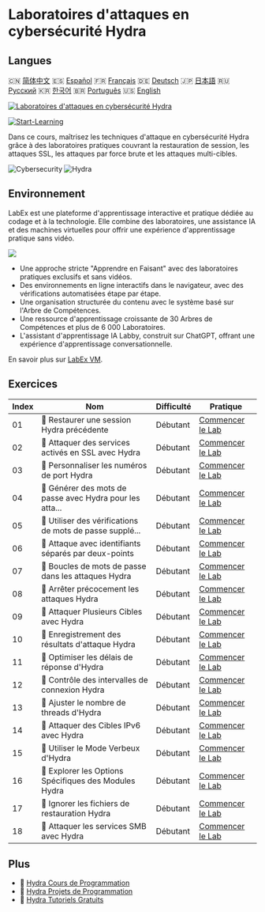 # Laboratoires d'attaques en cybersécurité Hydra

## Langues

🇨🇳 [简体中文](README_zh.md) 🇪🇸 [Español](README_es.md) 🇫🇷 [Français](README_fr.md) 🇩🇪 [Deutsch](README_de.md) 🇯🇵 [日本語](README_ja.md) 🇷🇺 [Русский](README_ru.md) 🇰🇷 [한국어](README_ko.md) 🇧🇷 [Português](README_pt.md) 🇺🇸 [English](README.md) 

[![Laboratoires d'attaques en cybersécurité Hydra](https://cover-creator.labex.io/hydra-cybersecurity-attack-labs.png?lang=fr)](https://labex.io/fr/courses/hydra-cybersecurity-attack-labs)

[![Start-Learning](https://img.shields.io/badge/Start-Learning-whitesmoke?style=for-the-badge)](https://labex.io/fr/courses/hydra-cybersecurity-attack-labs)

Dans ce cours, maîtrisez les techniques d'attaque en cybersécurité Hydra grâce à des laboratoires pratiques couvrant la restauration de session, les attaques SSL, les attaques par force brute et les attaques multi-cibles.

![Cybersecurity](https://img.shields.io/badge/Cybersecurity-whitesmoke?style=for-the-badge&logo=cybersecurity)
![Hydra](https://img.shields.io/badge/Hydra-whitesmoke?style=for-the-badge&logo=hydra)


## Environnement

LabEx est une plateforme d'apprentissage interactive et pratique dédiée au codage et à la technologie. Elle combine des laboratoires, une assistance IA et des machines virtuelles pour offrir une expérience d'apprentissage pratique sans vidéo.

![](https://tutorial-screenshot.getvm.io/images/vm-1725247253.png)

- Une approche stricte "Apprendre en Faisant" avec des laboratoires pratiques exclusifs et sans vidéos.
- Des environnements en ligne interactifs dans le navigateur, avec des vérifications automatisées étape par étape.
- Une organisation structurée du contenu avec le système basé sur l'Arbre de Compétences.
- Une ressource d'apprentissage croissante de 30 Arbres de Compétences et plus de 6 000 Laboratoires.
- L'assistant d'apprentissage IA Labby, construit sur ChatGPT, offrant une expérience d'apprentissage conversationnelle.

En savoir plus sur [LabEx VM](https://support.labex.io/using-labex/virtual-machine).

## Exercices

|   Index | Nom                                                      | Difficulté   | Pratique                                                                                                                            |
|---------|----------------------------------------------------------|--------------|-------------------------------------------------------------------------------------------------------------------------------------|
|      01 | 📖 Restaurer une session Hydra précédente                | Débutant     | <a target='_blank' href='https://labex.io/fr/tutorials/hydra-restore-a-previous-hydra-session-550772'>Commencer le Lab</a>          |
|      02 | 📖 Attaquer des services activés en SSL avec Hydra       | Débutant     | <a target='_blank' href='https://labex.io/fr/tutorials/hydra-attack-ssl-enabled-services-with-hydra-550762'>Commencer le Lab</a>    |
|      03 | 📖 Personnaliser les numéros de port Hydra               | Débutant     | <a target='_blank' href='https://labex.io/fr/tutorials/hydra-customize-hydra-port-numbers-550765'>Commencer le Lab</a>              |
|      04 | 📖 Générer des mots de passe avec Hydra pour les atta... | Débutant     | <a target='_blank' href='https://labex.io/fr/tutorials/hydra-generate-passwords-with-hydra-brute-force-550769'>Commencer le Lab</a> |
|      05 | 📖 Utiliser des vérifications de mots de passe supplé... | Débutant     | <a target='_blank' href='https://labex.io/fr/tutorials/hydra-use-additional-hydra-password-checks-550776'>Commencer le Lab</a>      |
|      06 | 📖 Attaque avec identifiants séparés par deux-points     | Débutant     | <a target='_blank' href='https://labex.io/fr/tutorials/hydra-attack-with-colon-separated-credentials-550763'>Commencer le Lab</a>   |
|      07 | 📖 Boucles de mots de passe dans les attaques Hydra      | Débutant     | <a target='_blank' href='https://labex.io/fr/tutorials/hydra-loop-passwords-in-hydra-attacks-550771'>Commencer le Lab</a>           |
|      08 | 📖 Arrêter précocement les attaques Hydra                | Débutant     | <a target='_blank' href='https://labex.io/fr/tutorials/hydra-stop-hydra-attacks-early-550774'>Commencer le Lab</a>                  |
|      09 | 📖 Attaquer Plusieurs Cibles avec Hydra                  | Débutant     | <a target='_blank' href='https://labex.io/fr/tutorials/hydra-attack-multiple-targets-with-hydra-550760'>Commencer le Lab</a>        |
|      10 | 📖 Enregistrement des résultats d'attaque Hydra          | Débutant     | <a target='_blank' href='https://labex.io/fr/tutorials/hydra-save-hydra-attack-results-550773'>Commencer le Lab</a>                 |
|      11 | 📖 Optimiser les délais de réponse d'Hydra               | Débutant     | <a target='_blank' href='https://labex.io/fr/tutorials/hydra-fine-tune-hydra-response-wait-times-550768'>Commencer le Lab</a>       |
|      12 | 📖 Contrôle des intervalles de connexion Hydra           | Débutant     | <a target='_blank' href='https://labex.io/fr/tutorials/hydra-control-hydra-connection-intervals-550764'>Commencer le Lab</a>        |
|      13 | 📖 Ajuster le nombre de threads d'Hydra                  | Débutant     | <a target='_blank' href='https://labex.io/fr/tutorials/hydra-adjust-hydra-thread-counts-550758'>Commencer le Lab</a>                |
|      14 | 📖 Attaquer des Cibles IPv6 avec Hydra                   | Débutant     | <a target='_blank' href='https://labex.io/fr/tutorials/hydra-attack-ipv6-targets-with-hydra-550759'>Commencer le Lab</a>            |
|      15 | 📖 Utiliser le Mode Verbeux d'Hydra                      | Débutant     | <a target='_blank' href='https://labex.io/fr/tutorials/hydra-use-hydra-verbose-mode-550777'>Commencer le Lab</a>                    |
|      16 | 📖 Explorer les Options Spécifiques des Modules Hydra    | Débutant     | <a target='_blank' href='https://labex.io/fr/tutorials/hydra-explore-hydra-module-specific-options-550767'>Commencer le Lab</a>     |
|      17 | 📖 Ignorer les fichiers de restauration Hydra            | Débutant     | <a target='_blank' href='https://labex.io/fr/tutorials/hydra-ignore-hydra-restore-files-550770'>Commencer le Lab</a>                |
|      18 | 📖 Attaquer les services SMB avec Hydra                  | Débutant     | <a target='_blank' href='https://labex.io/fr/tutorials/hydra-attack-smb-services-with-hydra-550761'>Commencer le Lab</a>            |

## Plus

- 🔗 [Hydra Cours de Programmation](https://github.com/labex-labs/awesome-programming-courses)
- 🔗 [Hydra Projets de Programmation](https://github.com/labex-labs/awesome-programming-projects)
- 🔗 [Hydra Tutoriels Gratuits](https://github.com/labex-labs/hydra-free-tutorials)

